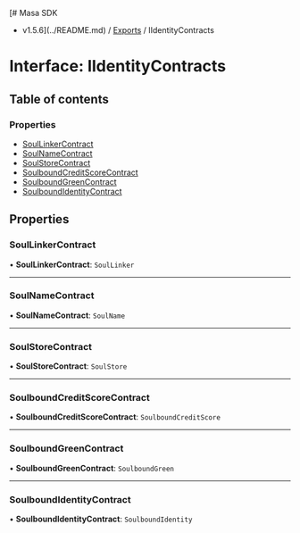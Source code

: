 [# Masa SDK
 - v1.5.6](../README.md) / [Exports](../modules.md) / IIdentityContracts

# Interface: IIdentityContracts

## Table of contents

### Properties

- [SoulLinkerContract](IIdentityContracts.md#soullinkercontract)
- [SoulNameContract](IIdentityContracts.md#soulnamecontract)
- [SoulStoreContract](IIdentityContracts.md#soulstorecontract)
- [SoulboundCreditScoreContract](IIdentityContracts.md#soulboundcreditscorecontract)
- [SoulboundGreenContract](IIdentityContracts.md#soulboundgreencontract)
- [SoulboundIdentityContract](IIdentityContracts.md#soulboundidentitycontract)

## Properties

### SoulLinkerContract

• **SoulLinkerContract**: `SoulLinker`

___

### SoulNameContract

• **SoulNameContract**: `SoulName`

___

### SoulStoreContract

• **SoulStoreContract**: `SoulStore`

___

### SoulboundCreditScoreContract

• **SoulboundCreditScoreContract**: `SoulboundCreditScore`

___

### SoulboundGreenContract

• **SoulboundGreenContract**: `SoulboundGreen`

___

### SoulboundIdentityContract

• **SoulboundIdentityContract**: `SoulboundIdentity`
